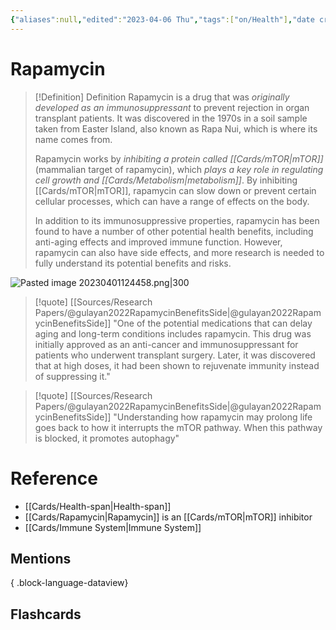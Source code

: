 ```yaml
---
{"aliases":null,"edited":"2023-04-06 Thu","tags":["on/Health"],"date created":"2023-04-01 Sat","dg-publish":true,"permalink":"/cards/rapamycin/","dgPassFrontmatter":true}
---
```


# Rapamycin

> [!Definition] Definition
> Rapamycin is a drug that was *originally developed as an immunosuppressant* to prevent rejection in organ transplant patients. It was discovered in the 1970s in a soil sample taken from Easter Island, also known as Rapa Nui, which is where its name comes from.
> 
> Rapamycin works by *inhibiting a protein called [[Cards/mTOR\|mTOR]]* (mammalian target of rapamycin), which *plays a key role in regulating cell growth and [[Cards/Metabolism\|metabolism]]*. By inhibiting [[Cards/mTOR\|mTOR]], rapamycin can slow down or prevent certain cellular processes, which can have a range of effects on the body.
> 
> In addition to its immunosuppressive properties, rapamycin has been found to have a number of other potential health benefits, including anti-aging effects and improved immune function. However, rapamycin can also have side effects, and more research is needed to fully understand its potential benefits and risks.

![Pasted image 20230401124458.png|300](/img/user/Extras/Images/Pasted%20image%2020230401124458.png)

> [!quote] [[Sources/Research Papers/@gulayan2022RapamycinBenefitsSide\|@gulayan2022RapamycinBenefitsSide]]
> "One of the potential medications that can delay aging and long-term conditions includes rapamycin. This drug was initially approved as an anti-cancer and immunosuppressant for patients who underwent transplant surgery. Later, it was discovered that at high doses, it had been shown to rejuvenate immunity instead of suppressing it."

> [!quote] [[Sources/Research Papers/@gulayan2022RapamycinBenefitsSide\|@gulayan2022RapamycinBenefitsSide]]
> "Understanding how rapamycin may prolong life goes back to how it interrupts the mTOR pathway. When this pathway is blocked, it promotes autophagy"

# Reference
- [[Cards/Health-span\|Health-span]]
- [[Cards/Rapamycin\|Rapamycin]] is an [[Cards/mTOR\|mTOR]] inhibitor
- [[Cards/Immune System\|Immune System]]

## Mentions

{ .block-language-dataview}

## Flashcards
